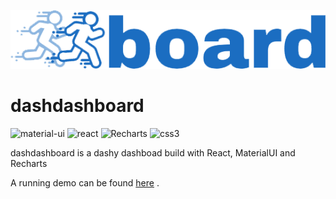 <p align="center">
    <img src="./src/assets/img/dashdashboard.png">
</p>

# dashdashboard
![material-ui](https://img.shields.io/badge/Material--UI-0081CB?style=for-the-badge&logo=material-ui&logoColor=white)
![react](https://img.shields.io/badge/React-20232A?style=for-the-badge&logo=react&logoColor=61DAFB)
![Recharts](https://img.shields.io/badge/recharts-1572B6?style=for-the-badge&logo=rechart&logoColor=white)
![css3](https://img.shields.io/badge/CSS3-1572B6?style=for-the-badge&logo=css3&logoColor=white)

dashdashboard is a dashy dashboad build with React, MaterialUI and Recharts

A running demo can be found [here](https://dashdashboard.netlify.com) .
